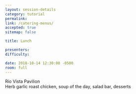 ```yaml
---
layout: session-details
category: tutorial
permalink:
link: /catering-menus/
accepted: true
sitemap: false

title: Lunch

presenters:
difficulty:

date: 2018-10-14 12:30:00 -0500
room: full
---
```

Rio Vista Pavilion
<br />
Herb garlic roast chicken, soup of the day, salad bar, desserts
